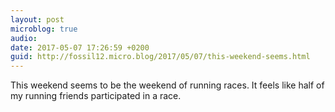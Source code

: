 ```yaml
---
layout: post
microblog: true
audio: 
date: 2017-05-07 17:26:59 +0200
guid: http://fossil12.micro.blog/2017/05/07/this-weekend-seems.html
---
```

This weekend seems to be the weekend of running races. It feels like half of my running friends participated in a race.
